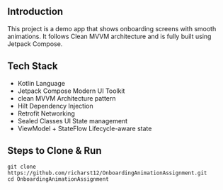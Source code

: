 ## Introduction
This project is a demo app that shows onboarding screens with smooth animations. It follows Clean MVVM architecture and is fully built using Jetpack Compose.
## Tech Stack

- Kotlin Language
- Jetpack Compose Modern UI Toolkit
- clean MVVM Architecture pattern
- Hilt Dependency Injection 
- Retrofit Networking
- Sealed Classes UI State management
- ViewModel + StateFlow Lifecycle-aware state

 ## Steps to Clone & Run 
 ```
 git clone https://github.com/richarst12/OnboardingAnimationAssignment.git
 cd OnboardingAnimationAssignment

```

 
